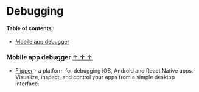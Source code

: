 # Debugging

#### Table of contents <a name="toc"></a>

* [Mobile app debugger](#mobile)

### Mobile app debugger <a name="mobile"></a> [&#x2191;&nbsp;&#x2191;&nbsp;&#x2191;](#toc)

* [Flipper](https://fbflipper.com/) - a platform for debugging iOS, Android and React Native apps. Visualize, inspect, and control your apps from a simple desktop interface.
